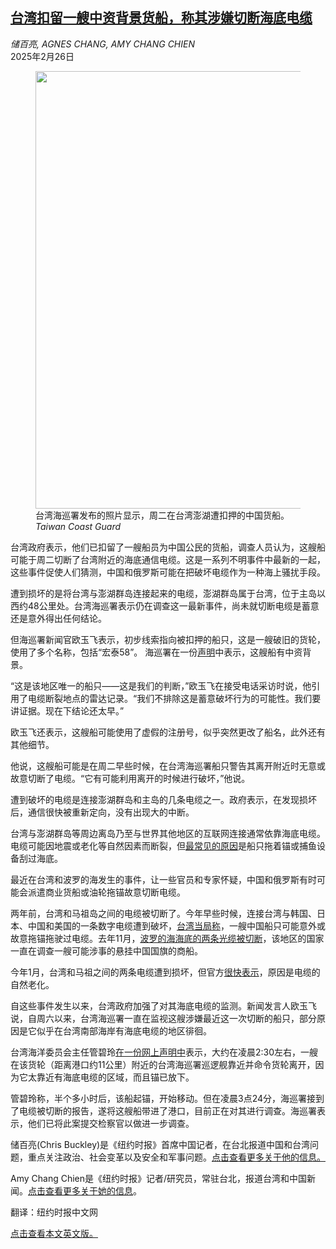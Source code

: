 <!--1740537421000-->
[台湾扣留一艘中资背景货船，称其涉嫌切断海底电缆](https://cn.nytimes.com/asia-pacific/20250226/taiwan-china-cable/)
------

<address>储百亮, AGNES CHANG, AMY CHANG CHIEN</address><time pudate="2025-02-26 10:21:00" datetime="2025-02-26 10:21:00">2025年2月26日</time><figure><img src="https://images.weserv.nl/?url=static01.nyt.com/images/2025/02/25/multimedia/25taiwan-cable-vltp/25taiwan-cable-vltp-master1050.jpg" width="1050" height="700"><figcaption>台湾海巡署发布的照片显示，周二在台湾澎湖遭扣押的中国货船。 <cite>Taiwan Coast Guard</cite></figcaption></figure><section><p>台湾政府表示，他们已扣留了一艘船员为中国公民的货船，调查人员认为，这艘船可能于周二切断了台湾附近的海底通信电缆。这是一系列不明事件中最新的一起，这些事件促使人们猜测，中国和俄罗斯可能在把破坏电缆作为一种海上骚扰手段。</p><p>遭到损坏的是将台湾与澎湖群岛连接起来的电缆，澎湖群岛属于台湾，位于主岛以西约48公里处。台湾海巡署表示仍在调查这一最新事件，尚未就切断电缆是蓄意还是意外得出任何结论。</p><p>但海巡署新闻官欧玉飞表示，初步线索指向被扣押的船只，这是一艘破旧的货轮，使用了多个名称，包括“宏泰58”。 海巡署在一份<a rel="noopener noreferrer" target="_blank" href="https://www.cga.gov.tw/GipOpen/wSite/ct?xItem=164475&ctNode=650&mp=999">声明</a>中表示，这艘船有中资背景。</p><p>“这是该地区唯一的船只——这是我们的判断，”欧玉飞在接受电话采访时说，他引用了电缆断裂地点的雷达记录。“我们不排除这是蓄意破坏行为的可能性。我们要讲证据。现在下结论还太早。”</p><p>欧玉飞还表示，这艘船可能使用了虚假的注册号，似乎突然更改了船名，此外还有其他细节。</p><p>他说，这艘船可能是在周二早些时候，在台湾海巡署船只警告其离开附近时无意或故意切断了电缆。“它有可能利用离开的时候进行破坏，”他说。</p><p>遭到破坏的电缆是连接澎湖群岛和主岛的几条电缆之一。政府表示，在发现损坏后，通信很快被重新定向，没有出现大的中断。</p><p>台湾与澎湖群岛等周边离岛乃至与世界其他地区的互联网连接通常依靠海底电缆。电缆可能因地震或老化等自然因素而断裂，但<a rel="noopener noreferrer" target="_blank" href="https://cablesource.com.sg/common-causes-of-subsea-cable-damage-and-how-to-prevent-them/" title="Link: https://cablesource.com.sg/common-causes-of-subsea-cable-damage-and-how-to-prevent-them/">最常见的原因</a>是船只拖着锚或捕鱼设备刮过海底。</p><p>最近在台湾和波罗的海发生的事件，让一些官员和专家怀疑，中国和俄罗斯有时可能会派遣商业货船或油轮拖锚故意切断电缆。</p><p>两年前，台湾和马祖岛之间的电缆被切断了。今年早些时候，连接台湾与韩国、日本、中国和美国的一条数字电缆遭到破坏，<a href="https://cn.nytimes.com/asia-pacific/20250108/taiwan-internet-cable-china/">台湾当局称</a>，一艘中国船只可能意外或故意拖锚拖驶过电缆。去年11月，<a href="https://www.nytimes.com/2024/11/19/business/finland-germany-cable-baltic-sea.html" title="Link: https://www.nytimes.com/2024/11/19/business/finland-germany-cable-baltic-sea.html">波罗的海海底的两条光缆被切断</a>，该地区的国家一直在调查一艘可能涉事的悬挂中国国旗的商船。</p><p>今年1月，台湾和马祖之间的两条电缆遭到损坏，但官方<a rel="noopener noreferrer" target="_blank" href="https://www.taipeitimes.com/News/front/archives/2025/01/22/2003830652">很快表示</a>，原因是电缆的自然老化。</p><p>自这些事件发生以来，台湾政府加强了对其海底电缆的监测。新闻发言人欧玉飞说，自周六以来，台湾海巡署一直在监视这艘涉嫌最近这一次切断的船只，部分原因是它似乎在台湾南部海岸有海底电缆的地区徘徊。</p><p>台湾海洋委员会主任管碧玲<a rel="noopener noreferrer" target="_blank" href="https://www.facebook.com/100044196351429/posts/1197319371751263/?mibextid=wwXIfr&rdid=nCpUH9dIjWWDGErS#" title="Link: https://www.facebook.com/100044196351429/posts/1197319371751263/?mibextid=wwXIfr&rdid=nCpUH9dIjWWDGErS#">在一份网上声明中</a>表示，大约在凌晨2:30左右，一艘在该货轮（距离港口约11公里）附近的台湾海巡署巡逻舰靠近并命令货轮离开，因为它太靠近有海底电缆的区域，而且锚已放下。</p><p>管碧玲称，半个多小时后，该船起锚，开始移动。但在凌晨3点24分，海巡署接到了电缆被切断的报告，遂将这艘船带进了港口，目前正在对其进行调查。海巡署表示，他们已将此案提交检察官以做进一步调查。</p></section><footer><p>储百亮(Chris Buckley)是《纽约时报》首席中国记者，在台北报道中国和台湾问题，重点关注政治、社会变革以及安全和军事问题。<a rel="nofollow" target="_blank" href="https://www.nytimes.com/by/chris-buckley">点击查看更多关于他的信息。</a></p><p>Amy Chang Chien是《纽约时报》记者/研究员，常驻台北，报道台湾和中国新闻。<a rel="nofollow" target="_blank" href="https://www.nytimes.com/by/amy-chang-chien">点击查看更多关于她的信息</a>。</p><p>翻译：纽约时报中文网</p><a rel="nofollow" target="_blank" href="https://www.nytimes.com/2025/02/25/world/asia/taiwan-china-cable.html">点击查看本文英文版。</a></footer>
